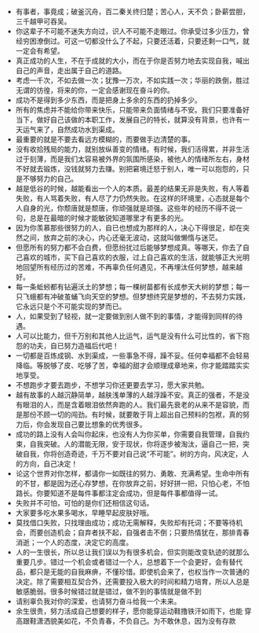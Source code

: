 - 有事者，事竟成；破釜沉舟，百二秦关终归楚；苦心人，天不负；卧薪尝胆，三千越甲可吞吴。
- 你这辈子不可能不迷失方向过，识人不可能不走眼过。你承受过多少压力，曾经穷困潦倒过。可这一切都没什么了不起，只要还活着，只要还剩一口气，就一定会有希望。
- 真正成功的人生，不在于成就的大小，而在于你是否努力地去实现自我，喊出自己的声音，走出属于自己的道路。
- 考虑一千次，不如去做一次；犹豫一万次，不如实践一次；华丽的跌倒，胜过无谓的彷徨，将来的你，一定会感谢现在奋斗的你。
- 成功不是得到多少东西，而是把身上多余的东西的扔掉多少。
- 所有的焦虑并不能给你带来快乐，只能带来负面情绪与不安。我们只要准备好当下，做好自己该做的本职工作，发展自己的特长，就算没有背景，也许有一天运气来了，自然成功水到渠成。
- 最重要的就是不要去看远方模糊的，而要做手边清楚的事。
- 没有收拾残局的能力，就别放纵善变的情绪。有时候，我们活得累，并非生活过于刻薄，而是我们太容易被外界的氛围所感染，被他人的情绪所左右，身材不好就去锻炼，没钱就努力去赚。别把窘境迁怒于别人，唯一可以抱怨的，只是不够努力的自己。
- 越是低谷的时候，越能看出一个人的本质。最差的结果无非是失败，有人等着失败，有人骂着失败，有人尽了力仍然失败。在这样的环境里，心态就是每个人自身的光，你颓唐就是颓唐，你顽强就是顽强。这些年的经历不得不说一句，总是在最暗的时候才能敏锐知道哪里才有更多的光。
- 因为你羡慕那些很努力的人，自已也想成为那样的人，决心下得很足，却在突然之间，放弃之前的决心，内心还毫无波动，这就叫做懒惰与迷茫。
- 但愿所有的努力都不会白费，但愿纷扰过后能够梦想成真。等哪天，你去了自己喜欢的城市，买下自己喜欢的衣服，过上自己喜欢的生活，就能够正大光明地回望所有经历过的苦难，不再辜负任何遇见，不再埋汰任何梦想，越来越好。
- 每一条蚯蚓都有钻遍沃土的梦想；每一棵树苗都有长成参天大树的梦想；每一只飞蛾都有冲破茧蛹飞向天空的梦想。但梦想终究是梦想的，不去努力实践，它永远只是个不可能实现的梦而已。
- 人，如果受到了轻视，就一定要做到别人做不到的事情，才能得到同样的待遇。
- 人可以比能力，但千万别和其他人比运气，运气是没有什么可比性的，省下抱怨的功夫，自已努力造福后代吧！
- 一切都是百炼成钢、水到渠成，一些事急不得，躁不妥。任何幸福都不会轻易降临。等脱够了皮、吃够了苦，幸福的甜才会顺理成章地来，你才能踏踏实实地享受。
- 不想跑步才要去跑步，不想学习你还更要去学习，愿大家共勉。
- 越有故事的人越沉静简单，越肤浅单薄的人越浮躁不安。真正的强者，不是没有眼泪的人，而是含着眼泪依然奔跑的人。我们最先衰老的从来不是容貌，而是那份不顾一切的闯劲。有时候，就要敢于背上超出自己预料的包袱，真的努力后，你会发现自己要比想象的优秀很多。
- 成功的路上没有人会叫你起床，也没有人为你买单，你需要自我管理，自我约束，自我突破。人的潜能无限，安于现状，你将逐步被淘汰，逼自己一把，突破自我，你将创造奇迹，千万不要对自己说“不可能”。树的方向，风决定，人的方向，自己决定！
- 论这个世界对你怎样，都请你一如既往的努力、勇敢、充满希望。生命中所有的不甘，都是因为还心存梦想，在你放弃之前，好好拼一把，只怕心老，不怕路长。你要知道不是每件事都注定会成功，但是每件事都值得一试。
- 失败并不可怕，可怕的是你们还相信这句话。
- 大家要多吃水果多喝水，早睡早起皮肤好哦。
- 莫找借口失败，只找理由成功；成功无需解释，失败却有托词；不要等待机会，而要创造机会；自弃者扶不起，自强者击不倒；只要热情犹在，那排青春消逝；一个人的态度，决定它的高度。
- 人的一生很长，所以总让我们误以为有很多机会，但实则能改变轨迹的就那么重要几步。错过一个机会或者错过一个人，总想着下一个会更好，会有替代品，都只是无能的自我麻痹，不懂珍惜。即使机会来了，也权当作一次普通的决定。除了需要相互契合外，还需要投入极大的时间和精力培育，所以人总是敏感脆弱。很多时候错过就是错过，做不到的事情就是做不到
- 请别辜负我对你的深爱，也请努力奋斗给我一个未来。
- 余生很贵，努力活成自己想要的样子，愿你能穿运动鞋撸铁汗如雨下，也能 穿高跟鞋潇洒貌美如花，不负青春，不负自己。为不敢休息，因为没有存款



































